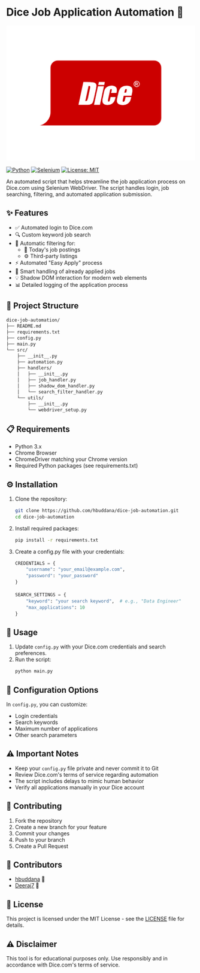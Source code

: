 
# Dice Job Application Automation 🚀

![Dice Logo](./src/img/dice_logo.png)

[![Python](https://img.shields.io/badge/Python-3.x-blue.svg?logo=python&logoColor=white)](https://www.python.org/)
[![Selenium](https://img.shields.io/badge/Selenium-Automation-green.svg?logo=selenium&logoColor=white)](https://www.selenium.dev/)
[![License: MIT](https://img.shields.io/badge/License-MIT-yellow.svg)](https://opensource.org/licenses/MIT)

An automated script that helps streamline the job application process on Dice.com using Selenium WebDriver. The script handles login, job searching, filtering, and automated application submission.

## ✨ Features

- ✅ Automated login to Dice.com
- 🔍 Custom keyword job search
- 🎯 Automatic filtering for:
  - 📅 Today's job postings
  - ⚙️ Third-party listings
- ⚡ Automated "Easy Apply" process
- 🔄 Smart handling of already applied jobs
- 💡 Shadow DOM interaction for modern web elements
- 📊 Detailed logging of the application process

## 📂 Project Structure

```
dice-job-automation/
├── README.md
├── requirements.txt
├── config.py
├── main.py
└── src/
    ├── __init__.py
    ├── automation.py
    ├── handlers/
    │   ├── __init__.py
    │   ├── job_handler.py
    │   ├── shadow_dom_handler.py
    │   └── search_filter_handler.py
    └── utils/
        ├── __init__.py
        └── webdriver_setup.py
```

## 📋 Requirements

- Python 3.x
- Chrome Browser
- ChromeDriver matching your Chrome version
- Required Python packages (see requirements.txt)

## ⚙️ Installation

1. Clone the repository:
   ```bash
   git clone https://github.com/hbuddana/dice-job-automation.git
   cd dice-job-automation
   ```

2. Install required packages:
   ```bash
   pip install -r requirements.txt
   ```

3. Create a config.py file with your credentials:
   ```python
   CREDENTIALS = {
       "username": "your_email@example.com",
       "password": "your_password"
   }

   SEARCH_SETTINGS = {
       "keyword": "your search keyword",  # e.g., "Data Engineer"
       "max_applications": 10
   }
   ```

## 🚀 Usage

1. Update `config.py` with your Dice.com credentials and search preferences.
2. Run the script:
   ```bash
   python main.py
   ```

## 🔧 Configuration Options

In `config.py`, you can customize:
- Login credentials
- Search keywords
- Maximum number of applications
- Other search parameters

## ⚠️ Important Notes

- Keep your `config.py` file private and never commit it to Git
- Review Dice.com's terms of service regarding automation
- The script includes delays to mimic human behavior
- Verify all applications manually in your Dice account

## 🤝 Contributing

1. Fork the repository
2. Create a new branch for your feature
3. Commit your changes
4. Push to your branch
5. Create a Pull Request

## 👥 Contributors

- [hbuddana](https://github.com/hbuddana) 👏
- [Deeraj7](https://github.com/Deeraj7) 👏

## 📄 License

This project is licensed under the MIT License - see the [LICENSE](LICENSE) file for details.

## ⚠️ Disclaimer

This tool is for educational purposes only. Use responsibly and in accordance with Dice.com's terms of service.
